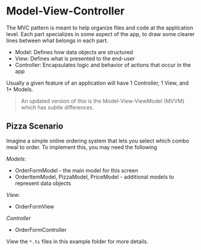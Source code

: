 # Model-View-Controller

The MVC pattern is meant to help organize files and code at the application level.  Each part specializes in some aspect of the app, to draw some clearer lines between what belongs in each part.

- Model: Defines how data objects are structured
- View: Defines what is presented to the end-user
- Controller: Encapsulates logic and behavior of actions that occur in the app

Usually a given feature of an application will have 1 Controller, 1 View, and 1+ Models.

> An updated version of this is the Model-View-ViewModel (MVVM) which has subtle differences.

## Pizza Scenario

Imagine a simple online ordering system that lets you select which combo meal to order.  To implement this, you may need the following

*Models*:

- OrderFormModel - the main model for this screen
- OrderItemModel, PizzaModel, PriceModel - additional models to represent data objects

*View*:

- OrderFormView

*Controller*

- OrderFormController

View the `*.ts` files in this example folder for more details.